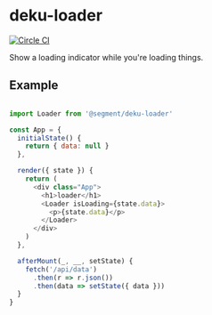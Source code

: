 
# deku-loader

[![Circle CI](https://circleci.com/gh/segmentio/deku-loader.svg?style=svg)](https://circleci.com/gh/segmentio/deku-loader)

Show a loading indicator while you're loading things.

## Example

```js

import Loader from '@segment/deku-loader'

const App = {
  initialState() {
    return { data: null }
  },

  render({ state }) {
    return (
      <div class="App">
        <h1>loader</h1>
        <Loader isLoading={state.data}>
          <p>{state.data}</p>
        </Loader>
      </div>
    )
  },

  afterMount(_, __, setState) {
    fetch('/api/data')
      .then(r => r.json())
      .then(data => setState({ data }))
  }
}
```
